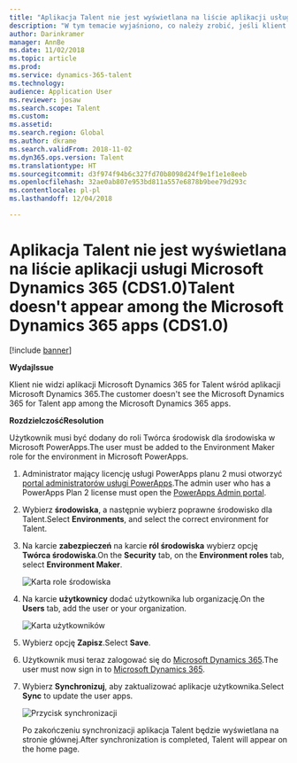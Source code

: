 ```yaml
---
title: "Aplikacja Talent nie jest wyświetlana na liście aplikacji usługi Microsoft Dynamics 365 (CDS1.0)"
description: "W tym temacie wyjaśniono, co należy zrobić, jeśli klient nie widzi aplikacji Microsoft Dynamics 365 for Talent wśród aplikacji Microsoft Dynamics 365."
author: Darinkramer
manager: AnnBe
ms.date: 11/02/2018
ms.topic: article
ms.prod: 
ms.service: dynamics-365-talent
ms.technology: 
audience: Application User
ms.reviewer: josaw
ms.search.scope: Talent
ms.custom: 
ms.assetid: 
ms.search.region: Global
ms.author: dkrame
ms.search.validFrom: 2018-11-02
ms.dyn365.ops.version: Talent
ms.translationtype: HT
ms.sourcegitcommit: d3f974f94b6c327fd70b8098d24f9e1f1e1e8eeb
ms.openlocfilehash: 32ae0ab807e953bd811a557e6878b9bee79d293c
ms.contentlocale: pl-pl
ms.lasthandoff: 12/04/2018

---
```


# <a name="talent-doesnt-appear-among-the-microsoft-dynamics-365-apps-cds10"></a><span data-ttu-id="94ee0-103">Aplikacja Talent nie jest wyświetlana na liście aplikacji usługi Microsoft Dynamics 365 (CDS1.0)</span><span class="sxs-lookup"><span data-stu-id="94ee0-103">Talent doesn't appear among the Microsoft Dynamics 365 apps (CDS1.0)</span></span>

[!include [banner](includes/banner.md)]

<span data-ttu-id="94ee0-104">**Wydaj**</span><span class="sxs-lookup"><span data-stu-id="94ee0-104">**Issue**</span></span>

<span data-ttu-id="94ee0-105">Klient nie widzi aplikacji Microsoft Dynamics 365 for Talent wśród aplikacji Microsoft Dynamics 365.</span><span class="sxs-lookup"><span data-stu-id="94ee0-105">The customer doesn't see the Microsoft Dynamics 365 for Talent app among the Microsoft Dynamics 365 apps.</span></span>

<span data-ttu-id="94ee0-106">**Rozdzielczość**</span><span class="sxs-lookup"><span data-stu-id="94ee0-106">**Resolution**</span></span>

<span data-ttu-id="94ee0-107">Użytkownik musi być dodany do roli Twórca środowisk dla środowiska w Microsoft PowerApps.</span><span class="sxs-lookup"><span data-stu-id="94ee0-107">The user must be added to the Environment Maker role for the environment in Microsoft PowerApps.</span></span>

1. <span data-ttu-id="94ee0-108">Administrator mający licencję usługi PowerApps planu 2 musi otworzyć [portal administratorów usługi PowerApps](https://preview.admin.powerapps.com/).</span><span class="sxs-lookup"><span data-stu-id="94ee0-108">The admin user who has a PowerApps Plan 2 license must open the [PowerApps Admin portal](https://preview.admin.powerapps.com/).</span></span>
2. <span data-ttu-id="94ee0-109">Wybierz **środowiska**, a następnie wybierz poprawne środowisko dla Talent.</span><span class="sxs-lookup"><span data-stu-id="94ee0-109">Select **Environments**, and select the correct environment for Talent.</span></span>
3. <span data-ttu-id="94ee0-110">Na karcie **zabezpieczeń** na karcie **ról środowiska** wybierz opcję **Twórca środowiska**.</span><span class="sxs-lookup"><span data-stu-id="94ee0-110">On the **Security** tab, on the **Environment roles** tab, select **Environment Maker**.</span></span>

    ![Karta role środowiska](media/environment-roles.png)

4. <span data-ttu-id="94ee0-112">Na karcie **użytkownicy** dodać użytkownika lub organizację.</span><span class="sxs-lookup"><span data-stu-id="94ee0-112">On the **Users** tab, add the user or your organization.</span></span>

    ![Karta użytkowników](media/environment-maker.png)

5. <span data-ttu-id="94ee0-114">Wybierz opcję **Zapisz**.</span><span class="sxs-lookup"><span data-stu-id="94ee0-114">Select **Save**.</span></span>
6. <span data-ttu-id="94ee0-115">Użytkownik musi teraz zalogować się do [Microsoft Dynamics 365](https://home.dynamics.com/).</span><span class="sxs-lookup"><span data-stu-id="94ee0-115">The user must now sign in to [Microsoft Dynamics 365](https://home.dynamics.com/).</span></span>
7. <span data-ttu-id="94ee0-116">Wybierz **Synchronizuj**, aby zaktualizować aplikacje użytkownika.</span><span class="sxs-lookup"><span data-stu-id="94ee0-116">Select **Sync** to update the user apps.</span></span>

    ![Przycisk synchronizacji](media/get-more.png)

    <span data-ttu-id="94ee0-118">Po zakończeniu synchronizacji aplikacja Talent będzie wyświetlana na stronie głównej.</span><span class="sxs-lookup"><span data-stu-id="94ee0-118">After synchronization is completed, Talent will appear on the home page.</span></span>

